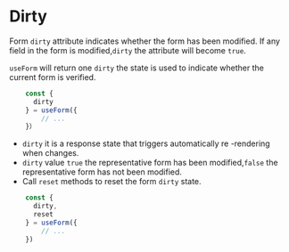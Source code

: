 # Dirty
Form `dirty` attribute indicates whether the form has been modified. If any field in the form is modified,`dirty` the attribute will become `true`.

 `useForm` will return one `dirty` the state is used to indicate whether the current form is verified.

```ts {2}
	const { 
      dirty
    } = useForm({
        // ...
    }）
```

- `dirty` it is a response state that triggers automatically re -rendering when changes.
- `dirty` value `true` the representative form has been modified,`false` the representative form has not been modified.
- Call `reset` methods to reset the form `dirty` state.

```ts {3}   
	const { 
      dirty,
      reset
    } = useForm({
        // ...
    })
```